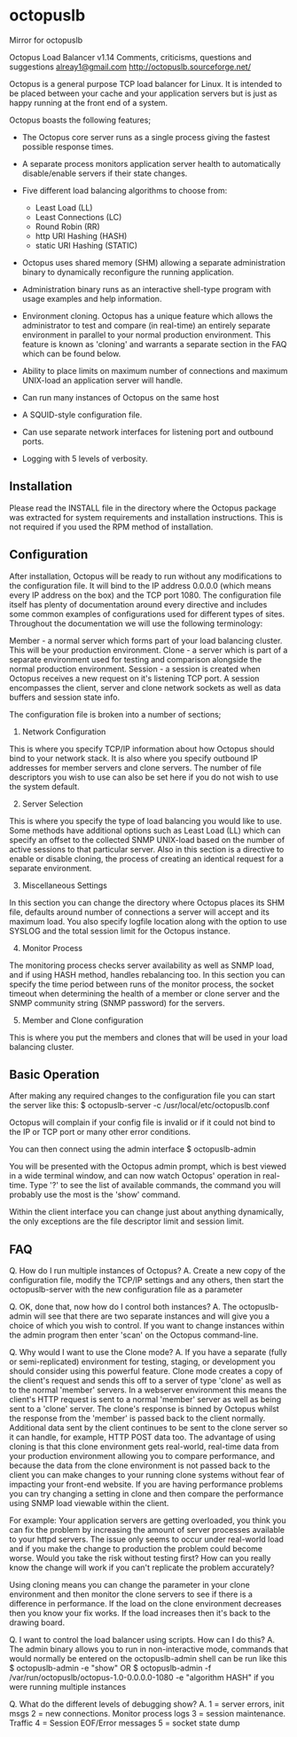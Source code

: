 # octopuslb
Mirror for octopuslb

Octopus Load Balancer v1.14
Comments, criticisms, questions and suggestions <alreay1@gmail.com>
http://octopuslb.sourceforge.net/ 

Octopus is a general purpose TCP load balancer for Linux. It is intended to be placed between your cache and your application servers but is just as happy running at the front end of a system. 


Octopus boasts the following features;

* The Octopus core server runs as a single process giving the fastest possible response times.

* A separate process monitors application server health to automatically disable/enable servers if their state changes.

* Five different load balancing algorithms to choose from:
	- Least Load		(LL)
	- Least Connections	(LC)
	- Round Robin		(RR)
	- http URI Hashing	(HASH)
	- static URI Hashing (STATIC)

* Octopus uses shared memory (SHM) allowing a separate administration binary to dynamically reconfigure the running application.

* Administration binary runs as an interactive shell-type program with usage examples and help information.

* Environment cloning. Octopus has a unique feature which allows the administrator to test and compare (in real-time) an entirely separate environment in parallel to your normal production environment. This feature is known as 'cloning' and warrants a separate section in the FAQ which can be found below.

* Ability to place limits on maximum number of connections and maximum UNIX-load an application server will handle.

* Can run many instances of Octopus on the same host

* A SQUID-style configuration file.

* Can use separate network interfaces for listening port and outbound ports.

* Logging with 5 levels of verbosity.


Installation
------------

Please read the INSTALL file in the directory where the Octopus package was extracted for system requirements and installation instructions. This is not required if you used the RPM method of installation.

Configuration
-------------

After installation, Octopus will be ready to run without any modifications to the configuration file. It will bind to the IP address 0.0.0.0 (which means every IP address on the box) and the TCP port 1080. 
The configuration file itself has plenty of documentation around every directive and includes some common examples of configurations used for different types of sites.
Throughout the documentation we will use the following terminology:

Member - a normal server which forms part of your load balancing cluster. This will be your production environment.
Clone - a server which is part of a separate environment used for testing and comparison alongside the normal production environment.
Session - a session is created when Octopus receives a new request on it's listening TCP port. A session encompasses the client, server and clone network sockets as well as data buffers and session state info.


The configuration file is broken into a number of sections;

1) Network Configuration

This is where you specify TCP/IP information about how Octopus should bind to your network stack. It is also where you specify outbound IP addresses for member servers and clone servers. The number of file descriptors you wish to use can also be set here if you do not wish to use the system default.

2) Server Selection

This is where you specify the type of load balancing you would like to use. Some methods have additional options such as Least Load (LL) which can specify an offset to the collected SNMP UNIX-load based on the number of active sessions to that particular server. Also in this section is a directive to enable or disable cloning, the process of creating an identical request for a separate environment.

3) Miscellaneous Settings

In this section you can change the directory where Octopus places its SHM file, defaults around number of connections a server will accept and its maximum load. You also specify logfile location along with the option to use SYSLOG and the total session limit for the Octopus instance.

4) Monitor Process

The monitoring process checks server availability as well as SNMP load, and if using HASH method, handles rebalancing too. In this section you can specify the time period between runs of the monitor process, the socket timeout when determining the health of a member or clone server and the SNMP community string (SNMP password) for the servers.

5) Member and Clone configuration

This is where you put the members and clones that will be used in your load balancing cluster. 

Basic Operation
---------------

After making any required changes to the configuration file you can start the server like this:
$ octopuslb-server -c /usr/local/etc/octopuslb.conf

Octopus will complain if your config file is invalid or if it could not bind to the IP or TCP port or many other error conditions.


You can then connect using the admin interface
$ octopuslb-admin

You will be presented with the Octopus admin prompt, which is best viewed in a wide terminal window, and can now watch Octopus' operation in real-time. Type '?' <Enter> to see the list of available commands, the command you will probably use the most is the 'show' command.

Within the client interface you can change just about anything dynamically, the only exceptions are the file descriptor limit and session limit.


FAQ
---

Q. How do I run multiple instances of Octopus?
A. Create a new copy of the configuration file, modify the TCP/IP settings and any others, then start the octopuslb-server with the new configuration file as a parameter


Q. OK, done that, now how do I control both instances?
A. The octopuslb-admin will see that there are two separate instances and will give you a choice of which you wish to control. If you want to change instances within the admin program then enter 'scan' on the Octopus command-line.


Q. Why would I want to use the Clone mode?
A. If you have a separate (fully or semi-replicated) environment for testing, staging, or development you should consider using this powerful feature. Clone mode creates a copy of the client's request and sends this off to a server of type 'clone' as well as to the normal 'member' servers. In a webserver environment this means the client's HTTP request is sent to a normal 'member' server as well as being sent to a 'clone' server. The clone's response is binned by Octopus whilst the response from the 'member' is passed back to the client normally. Additional data sent by the client continues to be sent to the clone server so it can handle, for example, HTTP POST data too.
The advantage of using cloning is that this clone environment gets real-world, real-time data from your production environment allowing you to compare performance, and because the data from the clone environment is not passed back to the client you can make changes to your running clone systems without fear of impacting your front-end website. If you are having performance problems you can try changing a setting in clone and then compare the performance using SNMP load viewable within the client. 

For example: Your application servers are getting overloaded, you think you can fix the problem by increasing the amount of server processes available to your httpd servers. The issue only seems to occur under real-world load and if you make the change to production the problem could become worse. Would you take the risk without testing first? How can you really know the change will work if you can't replicate the problem accurately?
 
Using cloning means you can change the parameter in your clone environment and then monitor the clone servers to see if there is a difference in performance. If the load on the clone environment decreases then you know your fix works. If the load increases then it's back to the drawing board.


Q. I want to control the load balancer using scripts. How can I do this?
A. The admin binary allows you to run in non-interactive mode, commands that would normally be entered on the octopuslb-admin shell can be run like this 
$ octopuslb-admin -e "show"
OR
$ octopuslb-admin -f /var/run/octopuslb/octopus-1.0-0.0.0.0-1080 -e "algorithm HASH"
if you were running multiple instances 

	
Q. What do the different levels of debugging show?
A.
 1 = server errors, init msgs
 2 = new connections. Monitor process logs
 3 = session maintenance. Traffic
 4 = Session EOF/Error messages
 5 = socket state dump
